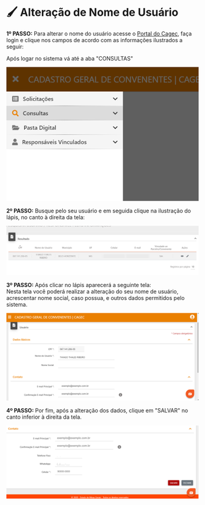 # 🖌 Alteração de Nome de Usuário

**1º PASSO:** Para alterar o nome do usuário acesse o [Portal do Cagec](WWW.PORTALCAGEC.MG.GOV.BR), faça login e clique nos campos de acordo com as informações ilustrados a seguir:  
  
Após logar no sistema vá até a aba "CONSULTAS"

![](.gitbook/assets/alteracao-1.png)

**2º PASSO:** Busque pelo seu usuário e em seguida clique na ilustração do lápis, no canto à direita da tela:

![](.gitbook/assets/alteracao-3.png)

**3º PASSO:** Após clicar no lápis aparecerá a seguinte tela:    
Nesta tela você poderá realizar a alteração do seu nome de usuário, acrescentar nome social, caso possua, e outros dados permitidos pelo sistema.

![](.gitbook/assets/alteracao-4.png)

**4º PASSO:** Por fim, após a alteração dos dados, clique em "SALVAR" no canto inferior à direita da tela.

![](.gitbook/assets/alteracao-5.png)

